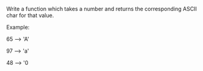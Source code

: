 Write a function which takes a number and returns the corresponding ASCII char for that value.

Example:

65 --> 'A'

97 --> 'a'

48 --> '0
